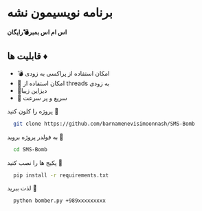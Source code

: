 # برنامه نویسیمون نشه 
**اس ام اس بمبر💣رایگان**

## قابلیت ها ♦

-  💣 امکان استفاده از پراکسی به زودی
-  💊 امکان استفاده از threads به زودی
-  🍇دیزاین زیبا 
-  🔪 سریع و پر سرعت 

پروژه را کلون کنید 🔗

```bash
  git clone https://github.com/barnamenevisimoonnash/SMS-Bomb
```

به فولدر پروژه بروید 📂

```bash
  cd SMS-Bomb
```

پکیج ها را نصب کنید 🔻

```bash
  pip install -r requirements.txt
```

لذت ببرید 💖

```bash
  python bomber.py +989xxxxxxxxx
```